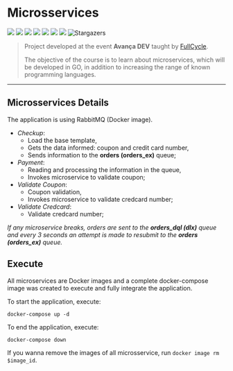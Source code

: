 # Microsservices
<p align="left">	
  <img src="https://img.shields.io/github/last-commit/bentodvictor/microsservices?color=c1e7e3">
  <img src="https://img.shields.io/github/issues/bentodvictor/microsservices?color=c1e7e3">
  <img src="https://img.shields.io/github/issues-pr/bentodvictor/microsservices?color=c1e7e3">
  <img src="https://img.shields.io/github/languages/count/bentodvictor/microsservices?color=c1e7e3">
  <img src="https://img.shields.io/github/downloads/bentodvictor/microsservices/total?color=c1e7e3">
  <img src="https://img.shields.io/github/repo-size/bentodvictor/microsservices?color=c1e7e3">
  <img src="https://img.shields.io/badge/license-MIT-c1e7e3">
  <img alt="Stargazers" src="https://img.shields.io/github/stars/bentodvictor/microsservices?color=c1e7e3&logo=github">
</p>

> Project developed at the event **Avança DEV** taught by [FullCycle](https://fullcycle.com.br/).
>
> The objective of the course is to learn about microservices, which will be developed in GO, in addition to increasing the range of known programming languages.

---

## Microsservices Details
The application is using RabbitMQ (Docker image).

- *Checkup*: 
  - Load the base template,
  - Gets the data informed: coupon and credit card number,
  - Sends information to the **orders (orders_ex)** queue;
- *Payment*:
  - Reading and processing the information in the queue,
  - Invokes microservice to validate coupon;
- *Validate Coupon*:
  - Coupon validation,
  - Invokes microservice to validate credcard number;
- *Validate Credcard*:
  - Validate credcard number;
  
*If any microservice breaks, orders are sent to the **orders_dql (dlx)** queue and every 3 seconds an attempt is made to resubmit to the **orders (orders_ex)** queue.*

## Execute
All microservices are Docker images and a complete docker-compose image was created to execute and fully integrate the application.

To start the application, execute:

```docker-compose up -d```

To end the application, execute:

```docker-compose down```

If you wanna remove the images of all microsservice, run `docker image rm $image_id`.
